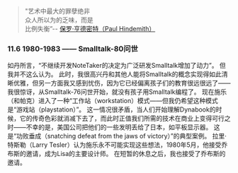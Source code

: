 > "艺术中最大的罪孽绝非 <br/>
> 众人所以为的乏味，而是 <br/>
> 比例失衡”-- [保罗·亨德密特（Paul Hindemith）](http://baike.baidu.com/item/%E4%BF%9D%E7%BD%97%C2%B7%E4%BA%A8%E5%BE%B7%E5%AF%86%E7%89%B9?sefr=enterbtn)

### 11.6 1980-1983 —— Smalltalk-80问世

如丹所言，“不继续开发NoteTaker的决定为广泛研发Smalltalk增加了动力”。
但我并不这么认为。
此时，我很高兴丹和其他人能将Smalltalk的概念实现得如此清晰优雅，但另一方面我又感到忧伤，因为它已经偏离孩子们的教育很远很远了——我很惊讶，从Smalltalk-76问世开始，就没有孩子用Smalltalk编程了。
现在施乐（和帕克）进入了一种“工作站（workstation）模式——但我仍希望这种模式是“游戏站（playstation）”。
这一情况很矛盾，当人们开始理解Dynabook的时候，它的传奇色彩就消减下去了，而此时正值我们所需的技术在商业上变得可行之时——不幸的是，美国公司把他们的一些发明丢给了日本，如平板显示器。
这是“功败垂成（snatching defeat from the jaws of victory）”的典型案例。
拉里·特斯勒（Larry Tesler）认为施乐永不可能实现这些想法，1980年5月，他接受乔布斯的邀请，成为Lisa的主要设计师。
在短暂的休息之后，我也接受了乔布斯的邀请。
